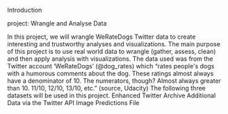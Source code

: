 
Introduction

project: Wrangle and Analyse Data


In this project, we will wrangle WeRateDogs Twitter data to create interesting and trustworthy analyses and visualizations. The main purpose of this project is to use real world data to wrangle (gather, assess, clean) and then apply analysis with visualizations. The data used was from the Twitter account ‘WeRateDogs’ (@dog_rates) which “rates people's dogs with a humorous comments about the dog. These ratings almost always have a denominator of 10. The numerators, though? Almost always greater than 10. 11/10, 12/10, 13/10, etc.” (source, Udacity)
The following three datasets will be used in this project.
Enhanced Twitter Archive
Additional Data via the Twitter API
Image Predictions File
